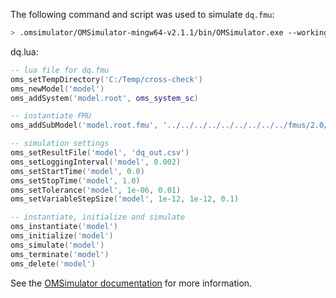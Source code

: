 The following command and script was used to simulate `dq.fmu`:
```bash
> .omsimulator/OMSimulator-mingw64-v2.1.1/bin/OMSimulator.exe --workingDir=results/2.0/me/win64/OMSimulator/v2.1.1/FMUSDK/2.0.4/dq --stripRoot=true --skipCSVHeader=true --addParametersToCSV=true --suppressPath=true --timeout=60 dq.lua
```

dq.lua:
```lua
-- lua file for dq.fmu
oms_setTempDirectory('C:/Temp/cross-check')
oms_newModel('model')
oms_addSystem('model.root', oms_system_sc)

-- instantiate FMU
oms_addSubModel('model.root.fmu', '../../../../../../../../../fmus/2.0/me/win64/FMUSDK/2.0.4/dq/dq.fmu')

-- simulation settings
oms_setResultFile('model', 'dq_out.csv')
oms_setLoggingInterval('model', 0.002)
oms_setStartTime('model', 0.0)
oms_setStopTime('model', 1.0)
oms_setTolerance('model', 1e-06, 0.01)
oms_setVariableStepSize('model', 1e-12, 1e-12, 0.1)

-- instantiate, initialize and simulate
oms_instantiate('model')
oms_initialize('model')
oms_simulate('model')
oms_terminate('model')
oms_delete('model')
```
See the [OMSimulator documentation](https://openmodelica.org/doc/OMSimulator/master/html/index.html) for more information.

